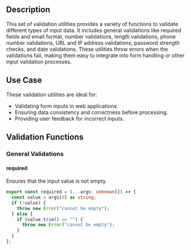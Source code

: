 ## Description
This set of validation utilities provides a variety of functions to validate different types of input data. It includes general validations like required fields and email format, number validations, length validations, phone number validations, URL and IP address validations, password strength checks, and date validations. These utilities throw errors when the validations fail, making them easy to integrate into form handling or other input validation processes.

## Use Case
These validation utilities are ideal for:
- Validating form inputs in web applications.
- Ensuring data consistency and correctness before processing.
- Providing user feedback for incorrect inputs.

## Validation Functions

### General Validations

#### required
Ensures that the input value is not empty.
```typescript
export const required = (...args: unknown[]) => {
  const value = args[0] as string;
  if (!value) {
    throw new Error("cannot be empty");
  } else {
    if (value.trim() == "") {
      throw new Error("cannot be empty");
    }
  }
};
```
